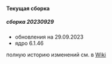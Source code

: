#### Текущая сборка
##### сборка 20230929
* обновления на 29.09.2023
* ядро 6.1.46

полную историю изменений см. в [Wiki](https://github.com/magos-linux/magos-linux/wiki/История)
